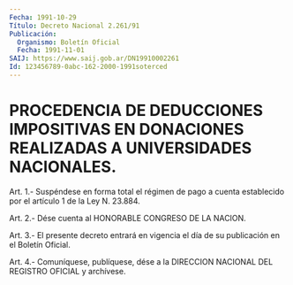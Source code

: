 ```yaml
---
Fecha: 1991-10-29
Título: Decreto Nacional 2.261/91
Publicación:
  Organismo: Boletín Oficial
  Fecha: 1991-11-01
SAIJ: https://www.saij.gob.ar/DN19910002261
Id: 123456789-0abc-162-2000-1991soterced
---
```

# PROCEDENCIA DE DEDUCCIONES IMPOSITIVAS EN DONACIONES REALIZADAS A UNIVERSIDADES NACIONALES.

<a id="1"></a>
Art. 1.- Suspéndese en forma total el régimen de pago a cuenta establecido por el artículo 1 de la Ley N. 23.884.

<a id="2"></a>
Art.  2.-  Dése cuenta al HONORABLE CONGRESO DE LA NACION.

<a id="3"></a>
Art.  3.- El presente decreto entrará en vigencia el día de su publicación en el Boletín Oficial.

<a id="4"></a>
Art. 4.- Comuníquese, publíquese, dése a la DIRECCION NACIONAL DEL REGISTRO OFICIAL y archívese.